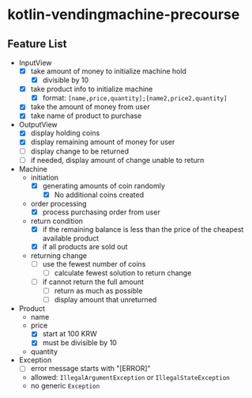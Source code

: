 # kotlin-vendingmachine-precourse

## Feature List

- InputView
  - [x] take amount of money to initialize machine hold
    - [x] divisible by 10
  - [x] take product info to initialize machine
    - [x] format: `[name,price,quantity];[name2,price2,quantity]`
  - [x] take the amount of money from user
  - [x] take name of product to purchase
- OutputView
  - [x] display holding coins
  - [x] display remaining amount of money for user
  - [ ] display change to be returned
  - [ ] if needed, display amount of change unable to return
- Machine
  - initiation
    - [x] generating amounts of coin randomly
      - [x] No additional coins created
  - order processing
    - [x] process purchasing order from user
  - return condition
    - [x] if the remaining balance is less than the price of the cheapest available product
    - [x] if all products are sold out
  - returning change
    - [ ] use the fewest number of coins
      - [ ] calculate fewest solution to return change
    - [ ] if cannot return the full amount
      - [ ] return as much as possible
      - [ ] display amount that unreturned
- Product
  - name
  - price
    - [x] start at 100 KRW
    - [x] must be divisible by 10
  - quantity
- Exception
  - [ ] error message starts with "[ERROR]"
  - allowed: `IllegalArgumentException` or `IllegalStateException`
  - no generic `Exception`
